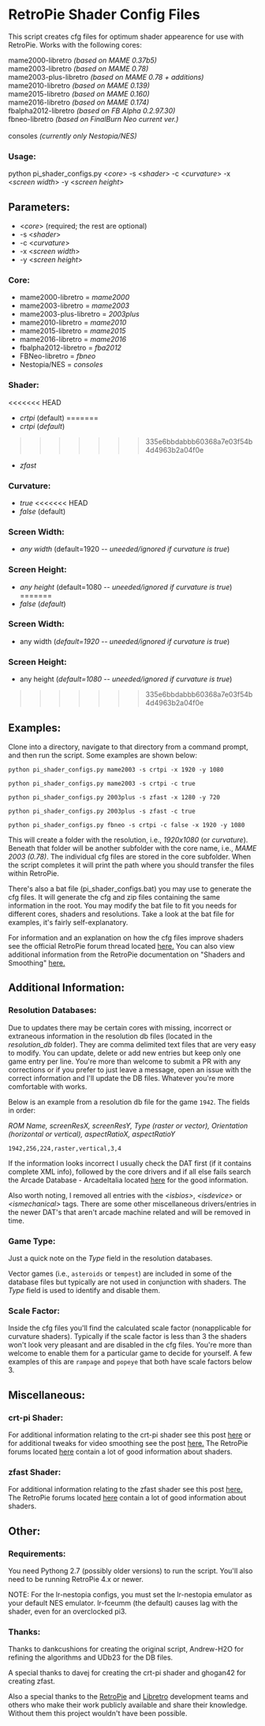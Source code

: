 # RetroPie Shader Config Files

This script creates cfg files for optimum shader appearence for use with RetroPie. Works with the following cores:

  mame2000-libretro *(based on MAME 0.37b5)*<br>
  mame2003-libretro *(based on MAME 0.78)*<br>
  mame2003-plus-libretro *(based on MAME 0.78 + additions)*<br>
  mame2010-libretro *(based on MAME 0.139)*<br>
  mame2015-libretro *(based on MAME 0.160)*<br>
  mame2016-libretro *(based on MAME 0.174)*<br>
  fbalpha2012-libretro *(based on FB Alpha 0.2.97.30)*<br>
  fbneo-libretro *(based on FinalBurn Neo current ver.)*<br>  
  consoles *(currently only Nestopia/NES)*<br>

### Usage:

python pi_shader_configs.py \<*core*\> -s \<*shader*\> -c \<*curvature*\> -x \<*screen width*\> -y \<*screen height*\>

## Parameters:

  * \<*core*\> (required; the rest are optional)
  * -s \<*shader*\>
  * -c \<*curvature*\>
  * -x \<*screen width*\>
  * -y \<*screen height*\>

### Core:
  * mame2000-libretro = *mame2000*
  * mame2003-libretro = *mame2003*
  * mame2003-plus-libretro = *2003plus*
  * mame2010-libretro = *mame2010*
  * mame2015-libretro = *mame2015*
  * mame2016-libretro = *mame2016*
  * fbalpha2012-libretro = *fba2012*
  * FBNeo-libretro = *fbneo*
  * Nestopia/NES = *consoles*

### Shader:
<<<<<<< HEAD
  * *crtpi* (default)
=======
  * *crtpi* (*default*)
>>>>>>> 335e6bbdabbb60368a7e03f54b4d4963b2a04f0e
  * *zfast*

### Curvature:
  * *true*
<<<<<<< HEAD
  * *false* (default)

### Screen Width:
  * *any width* (default=1920 -- *uneeded/ignored if curvature is true*)

### Screen Height:
  * *any height* (default=1080 -- *uneeded/ignored if curvature is true*)
=======
  * *false* (*default*)

### Screen Width:
  * any width (*default=1920 -- uneeded/ignored if curvature is true*)

### Screen Height:
  * any height (*default=1080 -- uneeded/ignored if curvature is true*)
>>>>>>> 335e6bbdabbb60368a7e03f54b4d4963b2a04f0e

## Examples:

Clone into a directory, navigate to that directory from a command prompt, and then run the script. Some examples are shown below:

  ```python pi_shader_configs.py mame2003 -s crtpi -x 1920 -y 1080```  

  ```python pi_shader_configs.py mame2003 -s crtpi -c true```  

  ```python pi_shader_configs.py 2003plus -s zfast -x 1280 -y 720```  

  ```python pi_shader_configs.py 2003plus -s zfast -c true```  

  ```python pi_shader_configs.py fbneo -s crtpi -c false -x 1920 -y 1080```  

This will create a folder with the resolution, i.e., *1920x1080* (or *curvature*). Beneath that folder will be another subfolder with the core name, i.e., *MAME 2003 (0.78)*. The individual cfg files are stored in the core subfolder. When the script completes it will print the path where you should transfer the files within RetroPie.

There's also a bat file (pi_shader_configs.bat) you may use to generate the cfg files. It will generate the cfg and zip files containing the same information in the root. You may modify the bat file to fit you needs for different cores, shaders and resolutions. Take a look at the bat file for examples, it's fairly self-explanatory.

For information and an explanation on how the cfg files improve shaders see the official RetroPie forum thread located [here.](https://retropie.org.uk/forum/topic/4046/crt-pi-shader-users-reduce-scaling-artifacts-with-these-configs-in-lr-mame2003-lr-fbalpha-lr-nestopia-and-more-to-come) You can also view additional information from the RetroPie documentation on "Shaders and Smoothing" [here.](https://retropie.org.uk/docs/Shaders-and-Smoothing/)

## Additional Information:

### Resolution Databases:
Due to updates there may be certain cores with missing, incorrect or extraneous information in the resolution db files (located in the *resolution_db* folder). They are comma delimited text files that are very easy to modify. You can update, delete or add new entries but keep only one game entry per line. You're more than welcome to submit a PR with any corrections or if you prefer to just leave a message, open an issue with the correct information and I'll update the DB files. Whatever you're more comfortable with works.

Below is an example from a resolution db file for the game ```1942```. The fields in order:

*ROM Name, screenResX, screenResY, Type (raster or vector), Orientation (horizontal or vertical), aspectRatioX, aspectRatioY*

  ```1942,256,224,raster,vertical,3,4```

If the information looks incorrect I usually check the DAT first (if it contains complete XML info), followed by the core drivers and if all else fails search the Arcade Database - ArcadeItalia located [here](http://adb.arcadeitalia.net/) for the good information.

Also worth noting, I removed all entries with the *\<isbios\>*, *\<isdevice\>* or *\<ismechanical\>* tags. There are some other miscellaneous drivers/entries in the newer DAT's that aren't arcade machine related and will be removed in time.

### Game Type:
Just a quick note on the *Type* field in the resolution databases.

Vector games (i.e., ```asteroids``` or ```tempest```) are included in some of the database files but typically are not used in conjunction with shaders. The *Type* field is used to identify and disable them.

### Scale Factor:
Inside the cfg files you'll find the calculated scale factor (nonapplicable for curvature shaders). Typically if the scale factor is less than 3 the shaders won't look very pleasant and are disabled in the cfg files. You're more than welcome to enable them for a particular game to decide for yourself. A few examples of this are ```rampage``` and ```popeye``` that both have scale factors below 3.

## Miscellaneous:

### crt-pi Shader:
For additional information relating to the crt-pi shader see this post [here](https://retropie.org.uk/forum/topic/897/updated-crt-pi-shader) or for additional tweaks for video smoothing see the post [here.](https://retropie.org.uk/forum/topic/2592/video-smoothing-yay-or-nay/25) The RetroPie forums located [here](https://retropie.org.uk/forum/) contain a lot of good information about shaders.

### zfast Shader:
For additional information relating to the zfast shader see this post [here.](https://retropie.org.uk/forum/topic/13356/new-crt-lcd-shaders-for-rpi3-they-run-at-60fps-at-higher-resolutions-and-are-configurable)  The RetroPie forums located [here](https://retropie.org.uk/forum/) contain a lot of good information about shaders.

## Other:

### Requirements:
You need Pythong 2.7 (possibly older versions) to run the script. You'll also need to be running RetroPie 4.x or newer.

NOTE: For the lr-nestopia configs, you must set the lr-nestopia emulator as your default NES emulator. lr-fceumm (the default) causes lag with the shader, even for an overclocked pi3.

### Thanks:
Thanks to dankcushions for creating the original script, Andrew-H2O for refining the algorithms and UDb23 for the DB files.

A special thanks to davej for creating the crt-pi shader and ghogan42 for creating zfast.

Also a special thanks to the [RetroPie](https://retropie.org.uk) and [Libretro](https://github.com/libretro) development teams and others who make their work publicly available and share their knowledge. Without them this project wouldn't have been possible.
